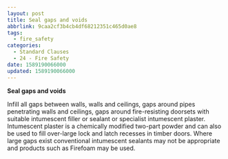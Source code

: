 ```yaml
---
layout: post
title: Seal gaps and voids
abbrlink: 9caa2cf3b4cb4df68212351c465d0ae8
tags:
  - fire_safety
categories:
  - Standard Clauses
  - 24 - Fire Safety
date: 1589190066000
updated: 1589190066000
---
```


**Seal gaps and voids**

Infill all gaps between walls, walls and ceilings, gaps around pipes penetrating walls and ceilings, gaps around fire-resisting doorsets with suitable intumescent filler or sealant or specialist intumescent plaster. Intumescent plaster is a chemically modified two-part powder and can also be used to fill over-large lock and latch recesses in timber doors. Where large gaps exist conventional intumescent sealants may not be appropriate and products such as Firefoam may be used.
